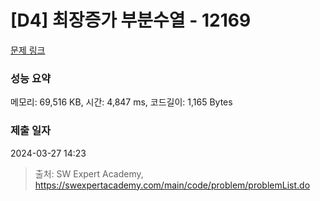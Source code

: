 # [D4] 최장증가 부분수열 - 12169 

[문제 링크](https://swexpertacademy.com/main/code/problem/problemDetail.do?contestProbId=AXpNGlEangMDFAV2) 

### 성능 요약

메모리: 69,516 KB, 시간: 4,847 ms, 코드길이: 1,165 Bytes

### 제출 일자

2024-03-27 14:23



> 출처: SW Expert Academy, https://swexpertacademy.com/main/code/problem/problemList.do